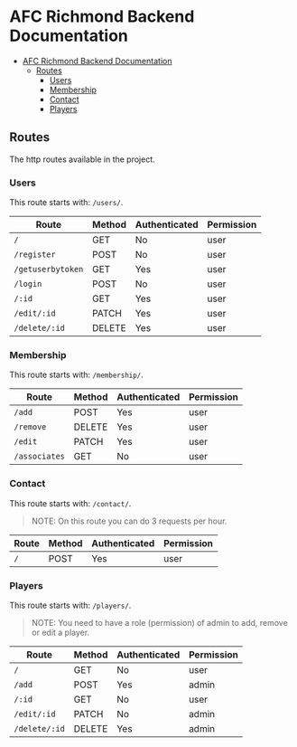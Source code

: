 # AFC Richmond Backend Documentation

<!--toc:start-->
- [AFC Richmond Backend Documentation](#afc-richmond-backend-documentation)
  - [Routes](#routes)
    - [Users](#users)
    - [Membership](#membership)
    - [Contact](#contact)
    - [Players](#players)
<!--toc:end-->

## Routes

The http routes available in the project.

### Users

This route starts with: `/users/`.

| Route             | Method | Authenticated | Permission |
| ----------------- | ------ | ------------- | ---------- |
| `/`               | GET    | No            | user       |
| `/register`       | POST   | No            | user       |
| `/getuserbytoken` | GET    | Yes           | user       |
| `/login`          | POST   | No            | user       |
| `/:id`            | GET    | Yes           | user       |
| `/edit/:id`       | PATCH  | Yes           | user       |
| `/delete/:id`     | DELETE | Yes           | user       |

### Membership

This route starts with: `/membership/`.

| Route         | Method | Authenticated | Permission |
| ------------- | ------ | ------------- | ---------- |
| `/add`        | POST   | Yes           | user       |
| `/remove`     | DELETE   | Yes           | user       |
| `/edit`       | PATCH  | Yes           | user       |
| `/associates` | GET    | No            | user       |

### Contact

This route starts with: `/contact/`.

> NOTE: On this route you can do 3 requests per hour.

| Route | Method | Authenticated | Permission |
| ----- | ------ | ------------- | ---------- |
| `/`   | POST   | Yes           | user       |

### Players

This route starts with: `/players/`.

> NOTE: You need to have a role (permission) of admin to add, remove or edit a player. 

| Route         | Method | Authenticated | Permission |
| ------------- | ------ | ------------- | ---------- |
| `/`           | GET    | No            | user       |
| `/add`        | POST   | Yes           | admin      |
| `/:id`        | GET    | No            | user       |
| `/edit/:id`   | PATCH  | No            | admin       |
| `/delete/:id` | DELETE | Yes           | admin      |
